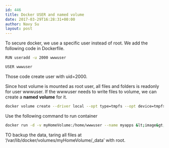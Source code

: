 ```yaml
---
id: 446
title: Docker USER and named volume
date: 2017-03-29T16:28:31+00:00
author: Navy Su
layout: post
---
```

To secure docker, we use a specific user instead of root. We add the following code in Dockerfile.

```bash
RUN useradd -u 2000 wwwuser

USER wwwuser
```

Those code create user with uid=2000.
  
Since host volume is mounted as root user, all files and folders is readonly for user wwwuser. If the wwwuser needs to write files to volume, we can create a **named volume** for it.
  


```bash
docker volume create --driver local --opt type=tmpfs --opt device=tmpfs  --opt o=uid=2000,gid=2000,size=2g,mode=0750 myHomeVolume
```

Use the following command to run container
  


```bash
docker run -d -v myHomeVolume:/home/wwwuser --name myapps &lt;image&gt;
```

TO backup the data, taring all files at &#8216;/var/lib/docker/volumes/myHomeVolume/_data&#8217; with root.